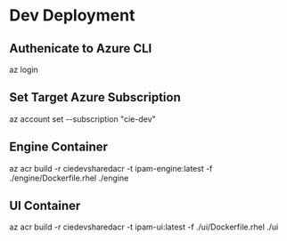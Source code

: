 # Dev Deployment

## Authenicate to Azure CLI
az login

## Set Target Azure Subscription
az account set --subscription "cie-dev"

## Engine Container
az acr build -r ciedevsharedacr -t ipam-engine:latest -f ./engine/Dockerfile.rhel ./engine

## UI Container
az acr build -r ciedevsharedacr -t ipam-ui:latest -f ./ui/Dockerfile.rhel ./ui